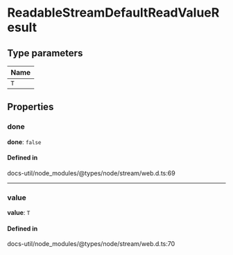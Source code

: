 # ReadableStreamDefaultReadValueResult

## Type parameters

| Name |
| :------ |
| `T` | `object` |

## Properties

### done

 **done**: ``false``

#### Defined in

docs-util/node_modules/@types/node/stream/web.d.ts:69

___

### value

 **value**: `T`

#### Defined in

docs-util/node_modules/@types/node/stream/web.d.ts:70
